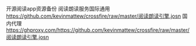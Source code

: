 开源阅读app资源备份
阅读朗读服务国际通用 https://github.com/kevinmattew/crossfire/raw/master/阅读朗读引擎.josn
          国内代理 https://ghproxy.com/https://github.com/kevinmattew/crossfire/raw/master/阅读朗读引擎.josn
